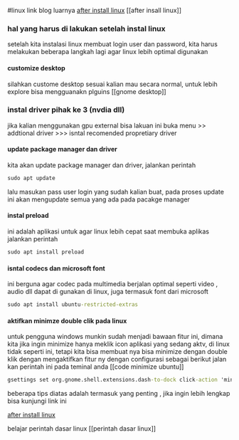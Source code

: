 #linux link blog luarnya  [after install linux](https://averagelinuxuser.com/ubuntu-22-04-after_install/#2-install-drivers
) [[after insall linux]]

### hal yang harus di lakukan setelah instal linux
setelah kita instalasi linux membuat login user dan password, kita harus melakukan beberapa langkah lagi agar linux lebih optimal digunakan

#### customize desktop
silahkan custome desktop sesuai kalian mau secara normal, untuk lebih explore bisa mengguanakn plguins [[gnome desktop]]

### instal driver pihak ke 3 (nvdia dll)
jika kalian menggunakan gpu external bisa lakuan ini 
buka menu >> addtional driver >>> isntal recomended propretiary driver
#### update package manager dan driver
kita akan update package manager dan driver, jalankan perintah
```cmd
sudo apt update
```
lalu masukan pass user login yang sudah kalian buat,
pada proses update ini akan mengupdate semua yang ada pada pacakge manager

#### instal preload
ini adalah aplikasi untuk agar linux lebih cepat saat membuka aplikas
jalankan perintah
```cmd
sudo apt install preload
```


#### isntal codecs dan microsoft font
ini berguna agar codec pada multimedia berjalan optimal  seperti video , audio dll dapat di gunakan di linux, juga termasuk font dari microsoft

```cmd
sudo apt install ubuntu-restricted-extras
```

#### aktifkan minimze double clik pada linux
untuk pengguna windows munkin sudah menjadi bawaan fitur ini, dimana kita jika ingin minimize hanya meklik icon aplikasi yang sedang aktv, di linux tidak seperti ini, tetapi kita bisa membuat nya bisa minimize dengan double klik dengan mengaktifkan fitur ny dengan configurasi sebagai berikut
jalan kan perintah ini pada teminal anda
[[code minimize ubuntu]] 
```cmd
gsettings set org.gnome.shell.extensions.dash-to-dock click-action 'minimize'
```

beberapa tips diatas adalah termasuk yang penting , jika ingin lebih lengkap bisa kunjungi link ini

[after install linux](https://averagelinuxuser.com/ubuntu-22-04-after_install/#2-install-drivers
)


belajar perintah dasar linux [[perintah dasar linux]]